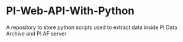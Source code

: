 # PI-Web-API-With-Python
A repository to store python scripts used to extract data inside PI Data Archive and PI AF server
